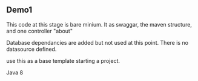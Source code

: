 ## Demo1

This code at this stage is bare minium. It as swaggar, the maven structure, and one controller
"about"

Database dependancies are added but not used at this point. There is no datasource defined.


use this as a base template starting a project.

Java 8